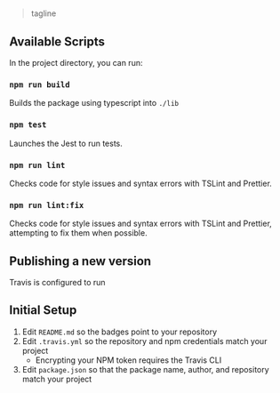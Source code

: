 # <package-name>

> tagline

## Available Scripts

In the project directory, you can run:

### `npm run build`

Builds the package using typescript into `./lib`

### `npm test`

Launches the Jest to run tests.

### `npm run lint`

Checks code for style issues and syntax errors with TSLint and Prettier.

### `npm run lint:fix`

Checks code for style issues and syntax errors with TSLint and Prettier, attempting to fix them when possible.

## Publishing a new version

Travis is configured to run

## Initial Setup

1. Edit `README.md` so the badges point to your repository
1. Edit `.travis.yml` so the repository and npm credentials match your project
    * Encrypting your NPM token requires the Travis CLI
1. Edit `package.json` so that the package name, author, and repository match your project